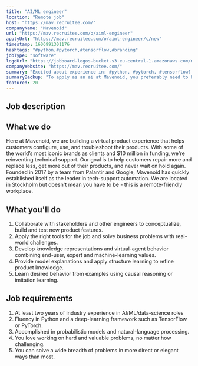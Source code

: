 ```yaml
---
title: "AI/ML engineer"
location: "Remote job"
host: "https://mav.recruitee.com/"
companyName: "Mavenoid"
url: "https://mav.recruitee.com/o/aiml-engineer"
applyUrl: "https://mav.recruitee.com/o/aiml-engineer/c/new"
timestamp: 1606991301176
hashtags: "#python,#pytorch,#tensorflow,#branding"
jobType: "software"
logoUrl: "https://jobboard-logos-bucket.s3.eu-central-1.amazonaws.com/mavenoid"
companyWebsite: "https://mav.recruitee.com/"
summary: "Excited about experience in: #python, #pytorch, #tensorflow? Check out this job post!"
summaryBackup: "To apply as an ai at Mavenoid, you preferably need to have some knowledge of: #python, #pytorch, #tensorflow."
featured: 20
---
```


## Job description

## What we do

Here at Mavenoid, we are building a virtual product experience that helps customers configure, use, and troubleshoot their products. With some of the world’s most iconic brands as clients and $10 million in funding, we're reinventing technical support. Our goal is to help customers repair more and replace less, get more out of their products, and never wait on hold again. Founded in 2017 by a team from Palantir and Google, Mavenoid has quickly established itself as the leader in tech-support automation. We are located in Stockholm but doesn't mean you have to be - this is a remote-friendly workplace.

## What you'll do

1.  Collaborate with stakeholders and other engineers to conceptualize, build and test new product features.
2.  Apply the right tools for the job and solve business problems with real-world challenges.
3.  Develop knowledge representations and virtual-agent behavior combining end-user, expert and machine-learning values.
4.  Provide model explanations and apply structure learning to refine product knowledge.
5.  Learn desired behavior from examples using causal reasoning or imitation learning.

## Job requirements

1.  At least two years of industry experience in AI/ML/data-science roles
2.  Fluency in Python and a deep-learning framework such as TensorFlow or PyTorch.
3.  Accomplished in probabilistic models and natural-language processing.
4.  You love working on hard and valuable problems, no matter how challenging.
5.  You can solve a wide breadth of problems in more direct or elegant ways than most.
